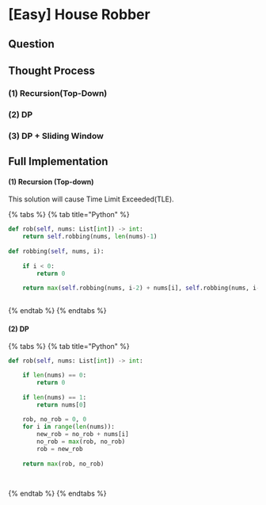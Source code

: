 # \[Easy\] House Robber

## Question

## Thought Process

### \(1\) Recursion\(Top-Down\)

### \(2\) DP

### \(3\) DP + Sliding Window



## Full Implementation

#### \(1\) Recursion \(Top-down\)

This solution will cause Time Limit Exceeded\(TLE\).

{% tabs %}
{% tab title="Python" %}
```python
def rob(self, nums: List[int]) -> int:
    return self.robbing(nums, len(nums)-1)
    
def robbing(self, nums, i):
    
    if i < 0:
        return 0
        
    return max(self.robbing(nums, i-2) + nums[i], self.robbing(nums, i-1))
  
```
{% endtab %}
{% endtabs %}

#### \(2\) DP

{% tabs %}
{% tab title="Python" %}
```python
def rob(self, nums: List[int]) -> int:

    if len(nums) == 0:
        return 0
        
    if len(nums) == 1:
        return nums[0]
        
    rob, no_rob = 0, 0
    for i in range(len(nums)):
        new_rob = no_rob + nums[i]
        no_rob = max(rob, no_rob)
        rob = new_rob
    
    return max(rob, no_rob)
            
    
```
{% endtab %}
{% endtabs %}



